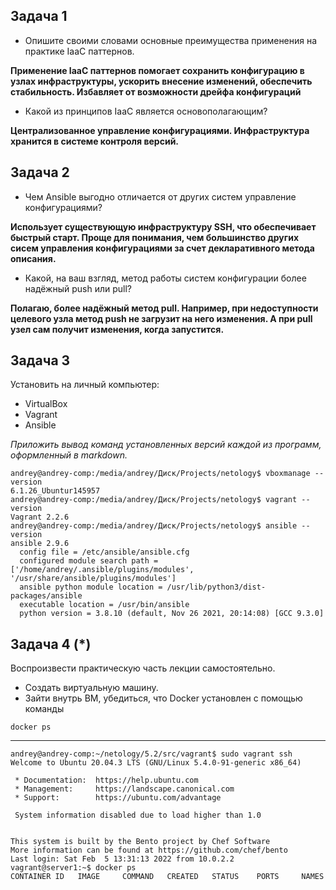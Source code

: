 ## Задача 1

- Опишите своими словами основные преимущества применения на практике IaaC паттернов.

**Применение IaaC паттернов помогает сохранить конфигурацию в узлах инфраструктуры, ускорить внесение изменений, обеспечить стабильность. Избавляет от возможности дрейфа конфигураций**

- Какой из принципов IaaC является основополагающим?

**Централизованное управление конфигурациями. Инфраструктура хранится в системе контроля версий.**

## Задача 2

- Чем Ansible выгодно отличается от других систем управление конфигурациями?

**Использует существующую инфраструктуру SSH, что обеспечивает быстрый старт. Проще для понимания, чем большинство других сисем управления конфигурациями за счет декларативного метода описания.**

- Какой, на ваш взгляд, метод работы систем конфигурации более надёжный push или pull?

**Полагаю, более надёжный метод pull. Например, при недоступности целевого узла метод push не загрузит на него изменения. А при pull узел сам получит изменения, когда запустится.**

## Задача 3

Установить на личный компьютер:

- VirtualBox
- Vagrant
- Ansible

*Приложить вывод команд установленных версий каждой из программ, оформленный в markdown.*

```
andrey@andrey-comp:/media/andrey/Диск/Projects/netology$ vboxmanage --version
6.1.26_Ubuntur145957
andrey@andrey-comp:/media/andrey/Диск/Projects/netology$ vagrant --version
Vagrant 2.2.6
andrey@andrey-comp:/media/andrey/Диск/Projects/netology$ ansible --version
ansible 2.9.6
  config file = /etc/ansible/ansible.cfg
  configured module search path = ['/home/andrey/.ansible/plugins/modules', '/usr/share/ansible/plugins/modules']
  ansible python module location = /usr/lib/python3/dist-packages/ansible
  executable location = /usr/bin/ansible
  python version = 3.8.10 (default, Nov 26 2021, 20:14:08) [GCC 9.3.0]
```

## Задача 4 (*)

Воспроизвести практическую часть лекции самостоятельно.

- Создать виртуальную машину.
- Зайти внутрь ВМ, убедиться, что Docker установлен с помощью команды
```
docker ps
```
****
```
andrey@andrey-comp:~/netology/5.2/src/vagrant$ sudo vagrant ssh
Welcome to Ubuntu 20.04.3 LTS (GNU/Linux 5.4.0-91-generic x86_64)

 * Documentation:  https://help.ubuntu.com
 * Management:     https://landscape.canonical.com
 * Support:        https://ubuntu.com/advantage

 System information disabled due to load higher than 1.0


This system is built by the Bento project by Chef Software
More information can be found at https://github.com/chef/bento
Last login: Sat Feb  5 13:31:13 2022 from 10.0.2.2
vagrant@server1:~$ docker ps
CONTAINER ID   IMAGE     COMMAND   CREATED   STATUS    PORTS     NAMES
```
